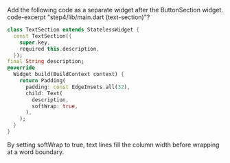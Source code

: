 Add the following code as a separate widget after the ButtonSection widget.
code-excerpt "step4/lib/main.dart (text-section)"?
```dart
class TextSection extends StatelessWidget {
  const TextSection({
    super.key,
    required this.description,
  });
final String description;
@override
  Widget build(BuildContext context) {
    return Padding(
      padding: const EdgeInsets.all(32),
      child: Text(
        description,
        softWrap: true,
      ),
    );
  }
}
```
By setting softWrap to true, text lines fill the column width before
wrapping at a word boundary.
